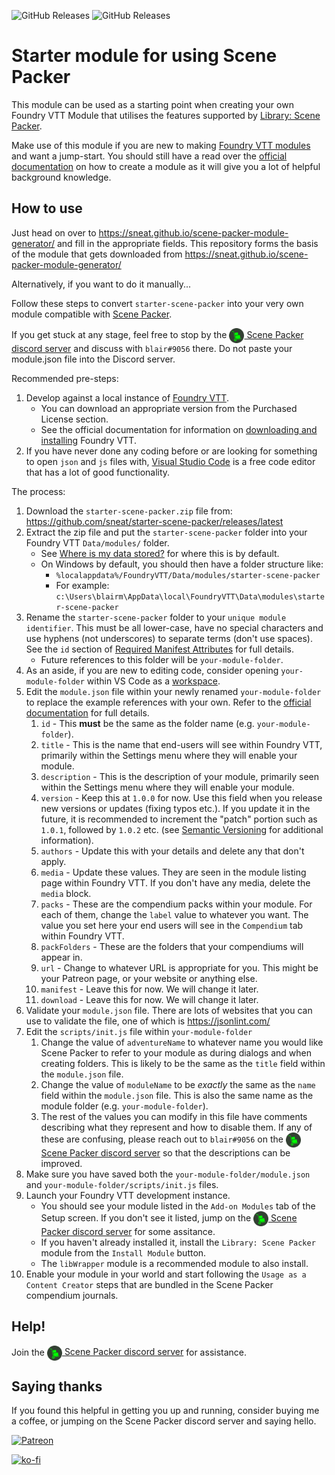 ![GitHub Releases](https://img.shields.io/github/downloads/sneat/starter-scene-packer/latest/total) ![GitHub Releases](https://img.shields.io/github/downloads/sneat/starter-scene-packer/total)

# Starter module for using Scene Packer

This module can be used as a starting point when creating your own Foundry VTT Module that utilises the features supported by [Library: Scene Packer](https://github.com/League-of-Foundry-Developers/scene-packer).

Make use of this module if you are new to making [Foundry VTT modules](https://foundryvtt.com/article/module-development/) and want a jump-start. You should still have a read over the [official documentation](https://foundryvtt.com/article/module-development/) on how to create a module as it will give you a lot of helpful background knowledge.

## How to use

Just head on over to https://sneat.github.io/scene-packer-module-generator/ and fill in the appropriate fields. This repository forms the basis of the module that gets downloaded from https://sneat.github.io/scene-packer-module-generator/

Alternatively, if you want to do it manually...

Follow these steps to convert `starter-scene-packer` into your very own module compatible with [Scene Packer](https://github.com/League-of-Foundry-Developers/scene-packer).

If you get stuck at any stage, feel free to stop by the [<img src="https://github.com/League-of-Foundry-Developers/scene-packer/raw/main/assets/icons/hand-truck.png" alt="icon" height="24" valign="middle">
Scene Packer discord server](https://discord.com/invite/HY3xhBEf2A) and discuss with `blair#9056` there. Do not paste your module.json file into the Discord server. 

Recommended pre-steps:

1. Develop against a local instance of [Foundry VTT](https://foundryvtt.com/).
    - You can download an appropriate version from the Purchased License section.
    - See the official documentation for information on [downloading and installing](https://foundryvtt.com/article/installation/) Foundry VTT.
2. If you have never done any coding before or are looking for something to open `json` and `js` files with, [Visual Studio Code](https://code.visualstudio.com/Download) is a free code editor that has a lot of good functionality.

The process:

1. Download the `starter-scene-packer.zip` file from: https://github.com/sneat/starter-scene-packer/releases/latest
2. Extract the zip file and put the `starter-scene-packer` folder into your Foundry VTT `Data/modules/` folder.
    - See [Where is my data stored?](https://foundryvtt.com/article/configuration/#where-user-data) for where this is by default.
    - On Windows by default, you should then have a folder structure like:
        - `%localappdata%/FoundryVTT/Data/modules/starter-scene-packer`
        - For example: `c:\Users\blairm\AppData\local\FoundryVTT\Data\modules\starter-scene-packer`
3. Rename the `starter-scene-packer` folder to your `unique module identifier`. This must be all lower-case, have no special characters and use hyphens (not underscores) to separate terms (don't use spaces). See the `id` section of [Required Manifest Attributes](https://foundryvtt.com/article/module-development/#requirements) for full details.
    - Future references to this folder will be `your-module-folder`.
4. As an aside, if you are new to editing code, consider opening `your-module-folder` within VS Code as a [workspace](https://code.visualstudio.com/docs/editor/workspaces#_singlefolder-workspaces).
5. Edit the `module.json` file within your newly renamed `your-module-folder` to replace the example references with your own. Refer to the [official documentation](https://foundryvtt.com/article/module-development/#requirements) for full details.
    1. `id` - This **must** be the same as the folder name (e.g. `your-module-folder`).
    2. `title` - This is the name that end-users will see within Foundry VTT, primarily within the Settings menu where they will enable your module.
    3. `description` - This is the description of your module, primarily seen within the Settings menu where they will enable your module.
    4. `version` - Keep this at `1.0.0` for now. Use this field when you release new versions or updates (fixing typos etc.). If you update it in the future, it is recommended to increment the "patch" portion such as `1.0.1`, followed by `1.0.2` etc. (see [Semantic Versioning](https://semver.org/) for additional information).
    5. `authors` - Update this with your details and delete any that don't apply.
    6. `media` - Update these values. They are seen in the module listing page within Foundry VTT. If you don't have any media, delete the `media` block.
    7. `packs` - These are the compendium packs within your module. For each of them, change the `label` value to whatever you want. The value you set here your end users will see in the `Compendium` tab within Foundry VTT.
    8. `packFolders` - These are the folders that your compendiums will appear in.
    9. `url` - Change to whatever URL is appropriate for you. This might be your Patreon page, or your website or anything else.
    10. `manifest` - Leave this for now. We will change it later.
    11. `download` - Leave this for now. We will change it later.
6. Validate your `module.json` file. There are lots of websites that you can use to validate the file, one of which is https://jsonlint.com/ 
7. Edit the `scripts/init.js` file within `your-module-folder`
    1. Change the value of `adventureName` to whatever name you would like Scene Packer to refer to your module as during dialogs and when creating folders. This is likely to be the same as the `title` field within the `module.json` file.
    2. Change the value of `moduleName` to be *exactly* the same as the `name` field within the `module.json` file. This is also the same name as the module folder (e.g. `your-module-folder`).
    3. The rest of the values you can modify in this file have comments describing what they represent and how to disable them. If any of these are confusing, please reach out to `blair#9056` on the [<img src="https://github.com/League-of-Foundry-Developers/scene-packer/raw/main/assets/icons/hand-truck.png" alt="icon" height="24" valign="middle">
       Scene Packer discord server](https://discord.com/invite/HY3xhBEf2A) so that the descriptions can be improved.
8. Make sure you have saved both the `your-module-folder/module.json` and `your-module-folder/scripts/init.js` files.
9. Launch your Foundry VTT development instance.
    - You should see your module listed in the `Add-on Modules` tab of the Setup screen. If you don't see it listed, jump on the [<img src="https://github.com/League-of-Foundry-Developers/scene-packer/raw/main/assets/icons/hand-truck.png" alt="icon" height="24" valign="middle">
      Scene Packer discord server](https://discord.com/invite/HY3xhBEf2A) for some assitance.
    - If you haven't already installed it, install the `Library: Scene Packer` module from the `Install Module` button.
    - The `libWrapper` module is a recommended module to also install.
10. Enable your module in your world and start following the `Usage as a Content Creator` steps that are bundled in the Scene Packer compendium journals.

## Help!

Join the [<img src="https://github.com/League-of-Foundry-Developers/scene-packer/raw/main/assets/icons/hand-truck.png" alt="icon" height="24" valign="middle">
Scene Packer discord server](https://discord.com/invite/HY3xhBEf2A) for assistance.

## Saying thanks

If you found this helpful in getting you up and running, consider buying me a coffee, or jumping on the Scene Packer discord server and saying hello.

[![Patreon](https://img.shields.io/endpoint.svg?url=https%3A%2F%2Fshieldsio-patreon.vercel.app%2Fapi%3Fusername%3Dblairm%26type%3Dpatrons&style=for-the-badge)](https://www.patreon.com/blairm)

[![ko-fi](https://ko-fi.com/img/githubbutton_sm.svg)](https://ko-fi.com/A0A0488MI)

